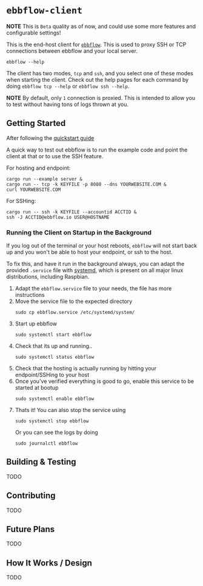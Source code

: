 # `ebbflow-client`

**NOTE** This is `Beta` quality as of now, and could use some more features and configurable settings!

This is the end-host client for [`ebbflow`](https://ebbflow.io). This is used to proxy SSH or TCP connections between ebbflow and your local server. 

```
ebbflow --help
```

The client has two modes, `tcp` and `ssh`, and you select one of these modes when starting the client. Check out the help pages for each command by doing `ebbflow tcp --help` or `ebbflow ssh --help`.

**NOTE** By default, only `1` connection is proxied. This is intended to allow you to test without having tons of logs thrown at you.

## Getting Started

After following the [quickstart guide](https://preview.ebbflow.io/quickstart)

A quick way to test out ebbflow is to run the example code and point the client at that or to use the SSH feature.

For hosting and endpoint:
```
cargo run --example server &
cargo run -- tcp -k KEYFILE -p 8080 --dns YOURWEBSITE.COM &
curl YOURWEBSITE.COM
```

For SSHing:
```
cargo run -- ssh -k KEYFILE --accountid ACCTID &
ssh -J ACCTID@ebbflow.io USER@HOSTNAME
```

### Running the Client on Startup in the Background
If you log out of the terminal or your host reboots, `ebbflow` will not start back up and you won't be able to host your endpoint, or ssh to the host. 

To fix this, and have it run in the background always, you can adapt the provided `.service` file with [systemd](https://wiki.archlinux.org/index.php/Systemd), which is present on all major linux distributions, including Raspbian.

1. Adapt the `ebbflow.service` file to your needs, the file has more instructions
1. Move the service file to the expected directory
    ```
    sudo cp ebbflow.service /etc/systemd/system/
    ```
1. Start up ebbflow
    ```
    sudo systemctl start ebbflow
    ```
1. Check that its up and running..
    ```
    sudo systemctl status ebbflow
    ```
1. Check that the hosting is actually running by hitting your endpoint/SSHing to your host
1. Once you've verified everything is good to go, enable this service to be started at bootup
    ```
    sudo systemctl enable ebbflow
    ```
1. Thats it! You can also stop the service using
    ```
    sudo systemctl stop ebbflow
    ```
    Or you can see the logs by doing
    ```
    sudo journalctl ebbflow
    ```

## Building & Testing

TODO

## Contributing 

TODO

## Future Plans

TODO

## How It Works / Design

TODO